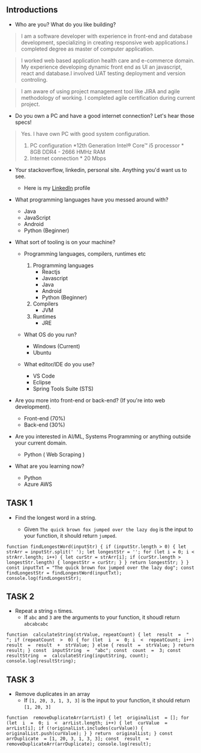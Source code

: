   

## Introductions

- Who are you? What do you like building?

> I am a software developer with experience in front-end and database development, specializing in creating responsive web applications.I completed degree as master of computer application.

>I worked web based application health care and e-commerce domain.
My experience developing dynamic front end as UI an javascript, react and database.I involved UAT testing deployment and version controling.

> I am aware of using project management tool like JIRA and agile methodology of working. I completed agile certification during current project.
 
- Do you own a PC and have a good internet connection? Let's hear those specs! 
> Yes. I have own PC with good system configuration. 
> 1. PC configuration
    *12th Generation Intel® Core™ i5 processor
    * 8GB DDR4 - 2666 HMHz RAM
> 2. Internet connection
     * 20 Mbps
- Your stackoverflow, linkedin, personal site. Anything you'd want us to see.
  * Here is my  [LinkedIn](https://www.linkedin.com/in/p-balamurugan-pichai/) profile
-   What programming languages have you messed around with?
    * Java
    * JavaScript
    * Android
    * Python (Beginner)
 - What sort of tooling is on your machine?
      * Programming languages, compilers, runtimes etc
           1. Programming languages
               * Reactjs
              * Javascript
              * Java
              * Android
              * Python (Beginner)
           2. Compilers
              * JVM
          3. Runtimes
              * JRE
              
   * What OS do you run?
       * Windows (Current)
       * Ubuntu
       
    * What editor/IDE do you use?
        * VS Code
        * Eclipse
        * Spring Tools Suite (STS)
- Are you more into front-end or back-end? (If you're into web development).
    * Front-end (70%)
    * Back-end (30%)
    
- Are you interested in AI/ML, Systems Programming or anything outside your current domain.
    * Python ( Web Scraping )
    
- What are you learning now?
    * Python
    * Azure AWS
    

## TASK 1
 

- Find the longest word in a string.

    * Given `The quick brown fox jumped over the lazy dog` is the input to your function, it should return `jumped`.

`function findLongestWord(inputStr) {
if (inputStr.length > 0) {
let strArr = inputStr.split(' ');
let longestStr = '';
for (let i = 0; i < strArr.length; i++) {
let curStr = strArr[i];
if (curStr.length > longestStr.length) {
longestStr = curStr;
}
}
return longestStr;
}
}
const inputTxt = "The quick brown fox jumped over the lazy dog";
const findLongestStr = findLongestWord(inputTxt);
console.log(findLongestStr); `

## TASK 2
- Repeat a string `n` times.
    * If  `abc`  and  `3`  are the arguments to your function, it shoudl return  `abcabcabc`
    
`function  calculateString(strValue, repeatCount) {
let  result  =  " ";
if (repeatCount  >  0) {
for (let  i  =  0; i  <  repeatCount; i++)
result  =  result  +  strValue;
} else {
result  =  strValue;
}
return  result;
}
const  inputString  =  "abc";
const  count  =  3;
const  resultString  =  calculateString(inputString, count);
console.log(resultString); `

## TASK 3
- Remove duplicates in an array
    * If  `[1, 20, 3, 1, 3, 3]`  is the input to your function, it should return  `[1, 20, 3]`
  
`function  removeDuplicateArr(arrList) {
let  originalList  = [];
for (let  i  =  0; i  <  arrList.length; i++) {
let  curValue  =  arrList[i];
if (!originalList.includes(curValue)) {
originalList.push(curValue);
}
}
return  originalList;
}
const  arrDuplicate  = [1, 20, 3, 1, 3, 3];
const  result  =  removeDuplicateArr(arrDuplicate);
console.log(result);`



